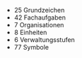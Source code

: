 - 25 Grundzeichen
- 42 Fachaufgaben
- 7 Organisationen
- 8 Einheiten
- 6 Verwaltungsstufen
- 77 Symbole